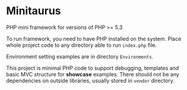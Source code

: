 # Minitaurus

PHP mini framework for versions of PHP >= 5.3

To run framework, you need to have PHP installed on the system. Place whole project code to any directory able to run `index.php` file.

Environment setting examples are in directory `Environments`.

This project is minimal PHP code to support debugging, templates and basic MVC structure for **showcase** examples. There should not be any dependencies on outside libraries, usually stored in `vendor` directory.

